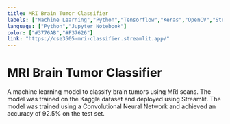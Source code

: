 ```yaml
---
title: MRI Brain Tumor Classifier
labels: ["Machine Learning","Python","Tensorflow","Keras","OpenCV","Streamlit"]
language: ["Python","Jupyter Notebook"]
color: ["#3776AB","#F37626"]
link: "https://cse3505-mri-classifier.streamlit.app/"
---
```


# MRI Brain Tumor Classifier
 
A machine learning model to classify brain tumors using MRI scans. The model was trained on the Kaggle dataset and deployed using Streamlit. The model was trained using a Convolutional Neural Network and achieved an accuracy of 92.5% on the test set.